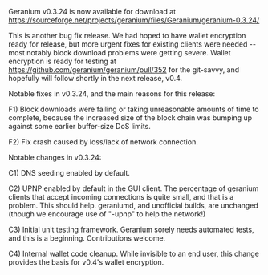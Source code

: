 Geranium v0.3.24 is now available for download at
https://sourceforge.net/projects/geranium/files/Geranium/geranium-0.3.24/

This is another bug fix release.  We had hoped to have wallet encryption ready for release, but more urgent fixes for existing clients were needed -- most notably block download problems were getting severe.  Wallet encryption is ready for testing at https://github.com/geranium/geranium/pull/352 for the git-savvy, and hopefully will follow shortly in the next release, v0.4.

Notable fixes in v0.3.24, and the main reasons for this release:

F1) Block downloads were failing or taking unreasonable amounts of time to complete, because the increased size of the block chain was bumping up against some earlier buffer-size DoS limits.

F2) Fix crash caused by loss/lack of network connection.

Notable changes in v0.3.24:

C1) DNS seeding enabled by default.

C2) UPNP enabled by default in the GUI client.  The percentage of geranium clients that accept incoming connections is quite small, and that is a problem.  This should help.  geraniumd, and unofficial builds, are unchanged (though we encourage use of "-upnp" to help the network!)

C3) Initial unit testing framework.  Geranium sorely needs automated tests, and this is a beginning.  Contributions welcome.

C4) Internal wallet code cleanup.  While invisible to an end user, this change provides the basis for v0.4's wallet encryption.

